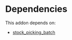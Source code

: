 # Dependencies

This addon depends on:

- [stock_picking_batch](https://github.com/bringout/oca-ocb-warehouse/tree/81e6496fce389797413505803016d3ac487ede13/odoo-bringout-oca-ocb-stock_picking_batch)
